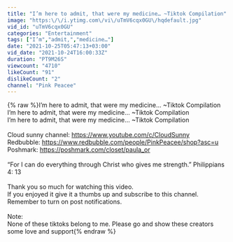 ```yaml
---
title: "I’m here to admit, that were my medicine… ~Tiktok Compilation"
image: "https:\/\/i.ytimg.com\/vi\/uTmV6cqx0GU\/hqdefault.jpg"
vid_id: "uTmV6cqx0GU"
categories: "Entertainment"
tags: ["I’m","admit,","medicine…"]
date: "2021-10-25T05:47:13+03:00"
vid_date: "2021-10-24T16:00:33Z"
duration: "PT9M26S"
viewcount: "4710"
likeCount: "91"
dislikeCount: "2"
channel: "Pink Peacee"
---
```

{% raw %}I’m here to admit, that were my medicine… ~Tiktok Compilation<br />I’m here to admit, that were my medicine… ~Tiktok Compilation<br />I’m here to admit, that were my medicine… ~Tiktok Compilation<br /><br />Cloud sunny channel: <a rel="nofollow" target="blank" href="https://www.youtube.com/c/CloudSunny">https://www.youtube.com/c/CloudSunny</a><br />Redbubble: <a rel="nofollow" target="blank" href="https://www.redbubble.com/people/PinkPeacee/shop?asc=u">https://www.redbubble.com/people/PinkPeacee/shop?asc=u</a><br />Poshmark: <a rel="nofollow" target="blank" href="https://poshmark.com/closet/paula_or">https://poshmark.com/closet/paula_or</a><br /><br />“For I can do everything through Christ who gives me strength.” Philippians 4: 13 <br /><br />Thank you so much for watching this video. <br />If you enjoyed it give it a thumbs up and subscribe to this channel. Remember to turn on post notifications. <br /><br />Note: <br />None of these tiktoks belong to me. Please go and show these creators some love and support{% endraw %}
